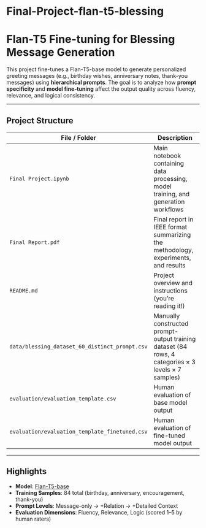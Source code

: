 # Final-Project-flan-t5-blessing
# Flan-T5 Fine-tuning for Blessing Message Generation

This project fine-tunes a Flan-T5-base model to generate personalized greeting messages (e.g., birthday wishes, anniversary notes, thank-you messages) using **hierarchical prompts**. The goal is to analyze how **prompt specificity** and **model fine-tuning** affect the output quality across fluency, relevance, and logical consistency.

---

## Project Structure

| File / Folder | Description |
|---------------|-------------|
| `Final Project.ipynb` | Main notebook containing data processing, model training, and generation workflows |
| `Final Report.pdf` | Final report in IEEE format summarizing the methodology, experiments, and results |
| `README.md` | Project overview and instructions (you’re reading it!) |
| `data/blessing_dataset_60_distinct_prompt.csv` | Manually constructed prompt-output training dataset (84 rows, 4 categories × 3 levels × 7 samples) |
| `evaluation/evaluation_template.csv` | Human evaluation of base model output |
| `evaluation/evaluation_template_finetuned.csv` | Human evaluation of fine-tuned model output |

---

## Highlights

- **Model**: [Flan-T5-base](https://huggingface.co/google/flan-t5-base)
- **Training Samples**: 84 total (birthday, anniversary, encouragement, thank-you)
- **Prompt Levels**: Message-only → +Relation → +Detailed Context
- **Evaluation Dimensions**: Fluency, Relevance, Logic (scored 1–5 by human raters)
